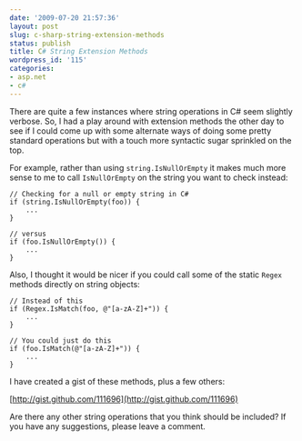 ```yaml
---
date: '2009-07-20 21:57:36'
layout: post
slug: c-sharp-string-extension-methods
status: publish
title: C# String Extension Methods
wordpress_id: '115'
categories:
- asp.net
- c#
---
```


There are quite a few instances where string operations in C# seem slightly verbose. So, I had a play around with extension methods the other day to see if I could come up with some alternate ways of doing some pretty standard operations but with a touch more syntactic sugar sprinkled on the top.

For example, rather than using `string.IsNullOrEmpty` it makes much more sense to me to call `IsNullOrEmpty` on the string you want to check instead:
    
    // Checking for a null or empty string in C#
    if (string.IsNullOrEmpty(foo)) {
        ...
    }
    
    // versus
    if (foo.IsNullOrEmpty()) {
        ...
    }

Also, I thought it would be nicer if you could call some of the static `Regex` methods directly on string objects:
    
    // Instead of this
    if (Regex.IsMatch(foo, @"[a-zA-Z]+")) {
        ...
    }
    
    // You could just do this
    if (foo.IsMatch(@"[a-zA-Z]+")) {
        ...
    }

I have created a gist of these methods, plus a few others:

[http://gist.github.com/111696](http://gist.github.com/111696)

Are there any other string operations that you think should be included? If you have any suggestions, please leave a comment.
